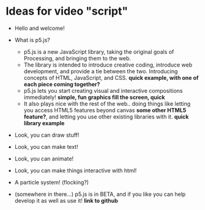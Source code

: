 

# Ideas for video "script"

* Hello and welcome!
* What is p5.js?
   * p5.js is a new JavaScript library, taking the original goals of Processing, and bringing them to the web.
   * The library is intended to introduce creative coding, introduce web development, and provide a tie between the two. Introducing concepts of HTML, JavaScript, and CSS. __quick example, with one of each piece coming together?__
   * p5.js lets you start creating visual and interactive compositions immediately! __simple, fun graphics fill the screen, quick__
   * It also plays nice with the rest of the web.. doing things like letting you access HTML5 features beyond canvas __some other HTML5 feature?__, and letting you use other existing libraries with it. __quick library example__

* Look, you can draw stuff!
* Look, you can make text!
* Look, you can animate!
* Look, you can make things interactive with html!
* A particle system! (flocking?)

* (somewhere in there...) p5.js is in BETA, and if you like you can help develop it as well as use it! __link to github__
